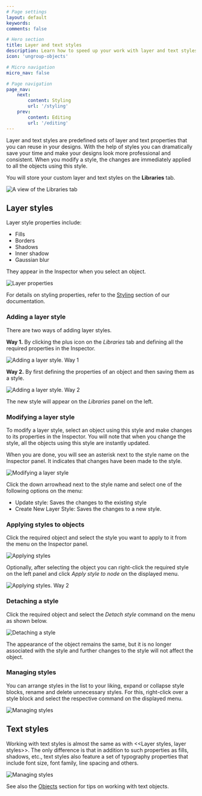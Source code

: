 ```yaml
---
# Page settings
layout: default
keywords:
comments: false

# Hero section
title: Layer and text styles
description: Learn how to speed up your work with layer and text styles
icon: 'ungroup-objects'

# Micro navigation
micro_nav: false

# Page navigation
page_nav:
    next:
        content: Styling
        url: '/styling'
    prev:
        content: Editing
        url: '/editing'
---
```


Layer and text styles are predefined sets of layer and text properties that you can reuse in your designs. With the help of styles you can dramatically save your time and make your designs look more professional and consistent.  When you modify a style, the changes are immediately applied to all the objects using this style.

You will store your custom layer and text styles on the **Libraries** tab.


![A view of the Libraries tab](tabs3.gif)

## Layer styles
Layer style properties include:

* Fills
* Borders
* Shadows
* Inner shadow
* Gaussian blur

They appear in the Inspector when you select an object.


![Layer properties](properties.png)


For details on styling properties, refer to the [Styling](https://docs.icons8.com/styling) section of our documentation.

### Adding a layer style
There are two ways of adding layer styles.

**Way 1.**	By clicking the plus icon on the *Libraries* tab and defining all the required properties in the Inspector.

![Adding a layer style. Way 1](addstyle.png)


**Way 2.**   By first defining the properties of an object and then saving them as a style.

![Adding a layer style. Way 2](addstyle2.png)

The new style will appear on the *Libraries* panel on the left.

### Modifying a layer style
To modify a layer style, select an object using this style and make changes to its properties in the Inspector. You will note that when you change the style, all the objects using this style are instantly updated.

When you are done, you will see an asterisk next to the style name on the Inspector panel. It indicates that changes have been made to the style. 

![Modifying a layer style](modifystyle.png)

Click the down arrowhead next to the style name and select one of the following options on the menu:

*   Update style: Saves the changes to the existing style
*   Create New Layer Style: Saves the changes to a new style. 

### Applying styles to objects
Click the required object and select the style you want to apply to it from the menu on the Inspector panel.

![Applying styles](applyingstyles.png)

Optionally, after selecting the object you can right-click the required style on the left panel and click *Apply style to node* on the displayed menu.

![Applying styles. Way 2](applyingstyles.png)

### Detaching a style
Click the required object and select the *Detach style* command on the menu as shown below.
 
![Detaching a style](detaching.png)
 
The appearance of the object remains the same, but it is no longer associated with the style and further changes to the style will not affect the object.

### Managing styles
You can arrange styles in the list to your liking, expand or collapse style blocks, rename and delete unnecessary styles. For this, right-click over a style block and select the respective command on the displayed menu.

![Managing styles](tabs4.gif)

## Text styles

Working with text styles is almost the same as with <<Layer styles, layer styles>>. The only difference is that in addition to such properties as fills, shadows, etc., text styles also feature a set of typography properties that include font size, font family, line spacing and others.

![Managing styles](text.png)

See also the [Objects](https://docs.icons8.com/objects/#text) section for tips on working with text objects.